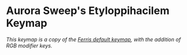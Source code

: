 # Aurora Sweep's Etyloppihacilem Keymap
_This keymap is a copy of the [Ferris default keymap](https://github.com/qmk/qmk_firmware/tree/master/keyboards/ferris/keymaps/default), with the addition of RGB modifier keys._

